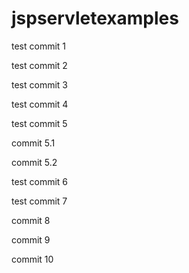 # jspservletexamples


test commit 1


test commit 2

test commit 3

test commit 4

test commit 5


commit 5.1


commit 5.2

test commit 6

test commit 7

commit 8


commit 9

commit 10
